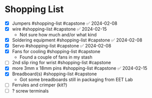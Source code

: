 # Shopping List

- [x] Jumpers #shopping-list #capstone ✅ 2024-02-08
- [x] wire #shopping-list #capstone ✅ 2024-02-15
	- Not sure how much and/or what kind
- [x] Soldering equipment #shopping-list #capstone ✅ 2024-02-08
- [x] Servo #shopping-list #capstone ✅ 2024-02-08
- [X] Fans for cooling #shopping-list #capstone
	- Found a couple of fans in my stash
- [ ] 2nd slip ring for wrist #shopping-list #capstone
- [x] more 3mm x 18mm pins #shopping-list #capstone ✅ 2024-02-15
- [X] Breadboard(s) #shopping-list #capstone
	- Got some breadboards still in packaging from EET Lab
- [ ] Ferrules and crimper (kit?)
- [ ] ? screw terminals